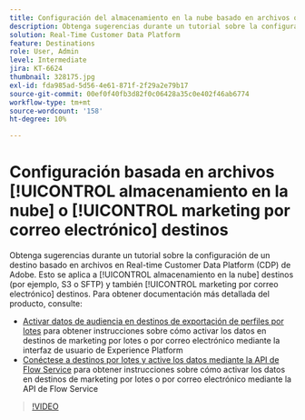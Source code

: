 ```yaml
---
title: Configuración del almacenamiento en la nube basado en archivos o destinos de marketing por correo electrónico
description: Obtenga sugerencias durante un tutorial sobre la configuración de un destino basado en archivos en Real-Time CDP de Adobe. Esto se aplica a los destinos de almacenamiento en la nube (por ejemplo, S3 o SFTP) y también a los destinos de marketing por correo electrónico.
solution: Real-Time Customer Data Platform
feature: Destinations
role: User, Admin
level: Intermediate
jira: KT-6624
thumbnail: 328175.jpg
exl-id: fda985ad-5d56-4e61-871f-2f29a2e79b17
source-git-commit: 00ef0f40fb3d82f0c06428a35c0e402f46ab6774
workflow-type: tm+mt
source-wordcount: '158'
ht-degree: 10%

---
```


# Configuración basada en archivos [!UICONTROL almacenamiento en la nube] o [!UICONTROL marketing por correo electrónico] destinos

Obtenga sugerencias durante un tutorial sobre la configuración de un destino basado en archivos en Real-time Customer Data Platform (CDP) de Adobe. Esto se aplica a [!UICONTROL almacenamiento en la nube] destinos (por ejemplo, S3 o SFTP) y también [!UICONTROL marketing por correo electrónico] destinos. Para obtener documentación más detallada del producto, consulte:

* [Activar datos de audiencia en destinos de exportación de perfiles por lotes](https://experienceleague.adobe.com/docs/experience-platform/destinations/ui/activate/activate-batch-profile-destinations.html?lang=es) para obtener instrucciones sobre cómo activar los datos en destinos de marketing por lotes o por correo electrónico mediante la interfaz de usuario de Experience Platform
* [Conéctese a destinos por lotes y active los datos mediante la API de Flow Service](https://experienceleague.adobe.com/docs/experience-platform/destinations/api/connect-activate-batch-destinations.html) para obtener instrucciones sobre cómo activar los datos en destinos de marketing por lotes o por correo electrónico mediante la API de Flow Service

>[!VIDEO](https://video.tv.adobe.com/v/328175/?learn=on)
